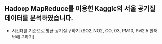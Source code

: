 ## Hadoop MapReduce를 이용한 Kaggle의 서울 공기질 데이터를 분석하였습니다. 
- 시간대를 기준으로 평균 공기질 구하기 (SO2, NO2, CO, O3, PM10, PM2.5 한꺼번에 구하기)
 
 
